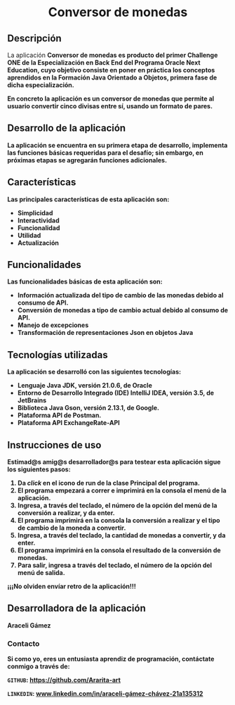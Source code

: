 <h1 align = center>Conversor de monedas</font></h1>

<h2>Descripción</h2>
<p>La aplicación <b>Conversor de monedas<b> es producto del primer Challenge ONE de la Especialización en Back End del Programa Oracle Next Education, cuyo objetivo consiste en poner en práctica los conceptos aprendidos en 
la Formación Java Orientado a Objetos, primera fase de dicha especialización.</p>
<p>En concreto la aplicación es un conversor de monedas que permite al usuario convertir cinco divisas entre sí, usando un formato de pares. </p>
  
<h2>Desarrollo de la aplicación</h2>
<p>La aplicación se encuentra en su primera etapa de desarrollo, implementa las funciones básicas requeridas para el desafío; sin embargo, en próximas etapas se agregarán funciones adicionales.</p>

<h2>Características</h2>
<p>Las principales características de esta aplicación son:</p>

- Simplicidad
- Interactividad
- Funcionalidad
- Utilidad 
- Actualización

 <h2>Funcionalidades</h2>
 <p>Las funcionalidades básicas de esta aplicación son:</p>

- Información actualizada del tipo de cambio de las monedas debido al consumo de API.
- Conversión de monedas a tipo de cambio actual debido al consumo de API.
- Manejo de excepciones
- Transformación de representaciones Json en objetos Java

<h2>Tecnologías utilizadas</h2>
<p>La aplicación se desarrolló con las siguientes tecnologías:</p>

- Lenguaje Java JDK, versión 21.0.6, de Oracle
- Entorno de Desarrollo Integrado (IDE) IntelliJ IDEA, versión 3.5, de JetBrains
- Biblioteca Java Gson, versión 2.13.1, de Google.
- Plataforma API de Postman.
- Plataforma API ExchangeRate-API

<h2>Instrucciones de uso</h2>
<p>Estimad@s amig@s desarrollador@s para testear esta aplicación sigue los siguientes pasos:</p>

1. Da <i>click</i> en el icono de run de la clase Principal del programa.
2. El programa empezará a correr e imprimirá en la consola el menú de la aplicación.
3. Ingresa, a través del teclado, el número de la opción del menú de la conversión a realizar, y da enter.
4. El programa imprimirá en la consola la conversión a realizar y el tipo de cambio de la moneda a convertir.
5. Ingresa, a través del teclado, la cantidad de monedas a convertir, y da enter.
6. El programa imprimirá en la consola el resultado de la conversión de monedas.
7. Para salir, ingresa a través del teclado, el número de la opción del menú de salida.

<p>¡¡¡No olviden envíar retro de la aplicación!!!</p>

<h2>Desarrolladora de la aplicación</h2>
<p>Araceli Gámez</p>

<h3>Contacto</h3>
<p>Si como yo, eres un entusiasta aprendiz de programación, contáctate conmigo a través de:</p>

<b>`GITHUB`</b>: https://github.com/Ararita-art

<b>`LINKEDIN`</b>: www.linkedin.com/in/araceli-gámez-chávez-21a135312

